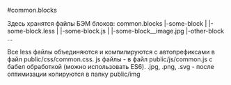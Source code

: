 #common.blocks

Здесь хранятся файлы БЭМ блоков:
common.blocks
|-some-block
|  |-some-block.less
|  |-some-block.js
|  |-some-block__image.jpg
|-other-block
...

Все less файлы объединяются и компилируются c автопрефиксами в файл public/css/common.css.
js файлы - в файл public/js/common.js c бабел обработкой (можно использовать ES6).
.jpg, .png, .svg - после оптимизации копируются в папку public/img
